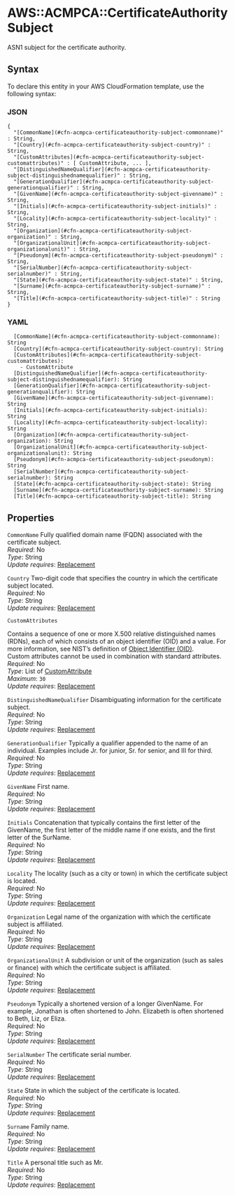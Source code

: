# AWS::ACMPCA::CertificateAuthority Subject<a name="aws-properties-acmpca-certificateauthority-subject"></a>

ASN1 subject for the certificate authority\.

## Syntax<a name="aws-properties-acmpca-certificateauthority-subject-syntax"></a>

To declare this entity in your AWS CloudFormation template, use the following syntax:

### JSON<a name="aws-properties-acmpca-certificateauthority-subject-syntax.json"></a>

```
{
  "[CommonName](#cfn-acmpca-certificateauthority-subject-commonname)" : String,
  "[Country](#cfn-acmpca-certificateauthority-subject-country)" : String,
  "[CustomAttributes](#cfn-acmpca-certificateauthority-subject-customattributes)" : [ CustomAttribute, ... ],
  "[DistinguishedNameQualifier](#cfn-acmpca-certificateauthority-subject-distinguishednamequalifier)" : String,
  "[GenerationQualifier](#cfn-acmpca-certificateauthority-subject-generationqualifier)" : String,
  "[GivenName](#cfn-acmpca-certificateauthority-subject-givenname)" : String,
  "[Initials](#cfn-acmpca-certificateauthority-subject-initials)" : String,
  "[Locality](#cfn-acmpca-certificateauthority-subject-locality)" : String,
  "[Organization](#cfn-acmpca-certificateauthority-subject-organization)" : String,
  "[OrganizationalUnit](#cfn-acmpca-certificateauthority-subject-organizationalunit)" : String,
  "[Pseudonym](#cfn-acmpca-certificateauthority-subject-pseudonym)" : String,
  "[SerialNumber](#cfn-acmpca-certificateauthority-subject-serialnumber)" : String,
  "[State](#cfn-acmpca-certificateauthority-subject-state)" : String,
  "[Surname](#cfn-acmpca-certificateauthority-subject-surname)" : String,
  "[Title](#cfn-acmpca-certificateauthority-subject-title)" : String
}
```

### YAML<a name="aws-properties-acmpca-certificateauthority-subject-syntax.yaml"></a>

```
  [CommonName](#cfn-acmpca-certificateauthority-subject-commonname): String
  [Country](#cfn-acmpca-certificateauthority-subject-country): String
  [CustomAttributes](#cfn-acmpca-certificateauthority-subject-customattributes):
    - CustomAttribute
  [DistinguishedNameQualifier](#cfn-acmpca-certificateauthority-subject-distinguishednamequalifier): String
  [GenerationQualifier](#cfn-acmpca-certificateauthority-subject-generationqualifier): String
  [GivenName](#cfn-acmpca-certificateauthority-subject-givenname): String
  [Initials](#cfn-acmpca-certificateauthority-subject-initials): String
  [Locality](#cfn-acmpca-certificateauthority-subject-locality): String
  [Organization](#cfn-acmpca-certificateauthority-subject-organization): String
  [OrganizationalUnit](#cfn-acmpca-certificateauthority-subject-organizationalunit): String
  [Pseudonym](#cfn-acmpca-certificateauthority-subject-pseudonym): String
  [SerialNumber](#cfn-acmpca-certificateauthority-subject-serialnumber): String
  [State](#cfn-acmpca-certificateauthority-subject-state): String
  [Surname](#cfn-acmpca-certificateauthority-subject-surname): String
  [Title](#cfn-acmpca-certificateauthority-subject-title): String
```

## Properties<a name="aws-properties-acmpca-certificateauthority-subject-properties"></a>

`CommonName` <a name="cfn-acmpca-certificateauthority-subject-commonname"></a>
Fully qualified domain name \(FQDN\) associated with the certificate subject\.  
_Required_: No  
_Type_: String  
_Update requires_: [Replacement](https://docs.aws.amazon.com/AWSCloudFormation/latest/UserGuide/using-cfn-updating-stacks-update-behaviors.html#update-replacement)

`Country` <a name="cfn-acmpca-certificateauthority-subject-country"></a>
Two\-digit code that specifies the country in which the certificate subject located\.  
_Required_: No  
_Type_: String  
_Update requires_: [Replacement](https://docs.aws.amazon.com/AWSCloudFormation/latest/UserGuide/using-cfn-updating-stacks-update-behaviors.html#update-replacement)

`CustomAttributes` <a name="cfn-acmpca-certificateauthority-subject-customattributes"></a>

Contains a sequence of one or more X\.500 relative distinguished names \(RDNs\), each of which consists of an object identifier \(OID\) and a value\. For more information, see NIST’s definition of [Object Identifier \(OID\)](https://csrc.nist.gov/glossary/term/Object_Identifier)\.  
Custom attributes cannot be used in combination with standard attributes\.
_Required_: No  
_Type_: List of [CustomAttribute](aws-properties-acmpca-certificateauthority-customattribute.md)  
_Maximum_: `30`  
_Update requires_: [Replacement](https://docs.aws.amazon.com/AWSCloudFormation/latest/UserGuide/using-cfn-updating-stacks-update-behaviors.html#update-replacement)

`DistinguishedNameQualifier` <a name="cfn-acmpca-certificateauthority-subject-distinguishednamequalifier"></a>
Disambiguating information for the certificate subject\.  
_Required_: No  
_Type_: String  
_Update requires_: [Replacement](https://docs.aws.amazon.com/AWSCloudFormation/latest/UserGuide/using-cfn-updating-stacks-update-behaviors.html#update-replacement)

`GenerationQualifier` <a name="cfn-acmpca-certificateauthority-subject-generationqualifier"></a>
Typically a qualifier appended to the name of an individual\. Examples include Jr\. for junior, Sr\. for senior, and III for third\.  
_Required_: No  
_Type_: String  
_Update requires_: [Replacement](https://docs.aws.amazon.com/AWSCloudFormation/latest/UserGuide/using-cfn-updating-stacks-update-behaviors.html#update-replacement)

`GivenName` <a name="cfn-acmpca-certificateauthority-subject-givenname"></a>
First name\.  
_Required_: No  
_Type_: String  
_Update requires_: [Replacement](https://docs.aws.amazon.com/AWSCloudFormation/latest/UserGuide/using-cfn-updating-stacks-update-behaviors.html#update-replacement)

`Initials` <a name="cfn-acmpca-certificateauthority-subject-initials"></a>
Concatenation that typically contains the first letter of the GivenName, the first letter of the middle name if one exists, and the first letter of the SurName\.  
_Required_: No  
_Type_: String  
_Update requires_: [Replacement](https://docs.aws.amazon.com/AWSCloudFormation/latest/UserGuide/using-cfn-updating-stacks-update-behaviors.html#update-replacement)

`Locality` <a name="cfn-acmpca-certificateauthority-subject-locality"></a>
The locality \(such as a city or town\) in which the certificate subject is located\.  
_Required_: No  
_Type_: String  
_Update requires_: [Replacement](https://docs.aws.amazon.com/AWSCloudFormation/latest/UserGuide/using-cfn-updating-stacks-update-behaviors.html#update-replacement)

`Organization` <a name="cfn-acmpca-certificateauthority-subject-organization"></a>
Legal name of the organization with which the certificate subject is affiliated\.  
_Required_: No  
_Type_: String  
_Update requires_: [Replacement](https://docs.aws.amazon.com/AWSCloudFormation/latest/UserGuide/using-cfn-updating-stacks-update-behaviors.html#update-replacement)

`OrganizationalUnit` <a name="cfn-acmpca-certificateauthority-subject-organizationalunit"></a>
A subdivision or unit of the organization \(such as sales or finance\) with which the certificate subject is affiliated\.  
_Required_: No  
_Type_: String  
_Update requires_: [Replacement](https://docs.aws.amazon.com/AWSCloudFormation/latest/UserGuide/using-cfn-updating-stacks-update-behaviors.html#update-replacement)

`Pseudonym` <a name="cfn-acmpca-certificateauthority-subject-pseudonym"></a>
Typically a shortened version of a longer GivenName\. For example, Jonathan is often shortened to John\. Elizabeth is often shortened to Beth, Liz, or Eliza\.  
_Required_: No  
_Type_: String  
_Update requires_: [Replacement](https://docs.aws.amazon.com/AWSCloudFormation/latest/UserGuide/using-cfn-updating-stacks-update-behaviors.html#update-replacement)

`SerialNumber` <a name="cfn-acmpca-certificateauthority-subject-serialnumber"></a>
The certificate serial number\.  
_Required_: No  
_Type_: String  
_Update requires_: [Replacement](https://docs.aws.amazon.com/AWSCloudFormation/latest/UserGuide/using-cfn-updating-stacks-update-behaviors.html#update-replacement)

`State` <a name="cfn-acmpca-certificateauthority-subject-state"></a>
State in which the subject of the certificate is located\.  
_Required_: No  
_Type_: String  
_Update requires_: [Replacement](https://docs.aws.amazon.com/AWSCloudFormation/latest/UserGuide/using-cfn-updating-stacks-update-behaviors.html#update-replacement)

`Surname` <a name="cfn-acmpca-certificateauthority-subject-surname"></a>
Family name\.  
_Required_: No  
_Type_: String  
_Update requires_: [Replacement](https://docs.aws.amazon.com/AWSCloudFormation/latest/UserGuide/using-cfn-updating-stacks-update-behaviors.html#update-replacement)

`Title` <a name="cfn-acmpca-certificateauthority-subject-title"></a>
A personal title such as Mr\.  
_Required_: No  
_Type_: String  
_Update requires_: [Replacement](https://docs.aws.amazon.com/AWSCloudFormation/latest/UserGuide/using-cfn-updating-stacks-update-behaviors.html#update-replacement)
